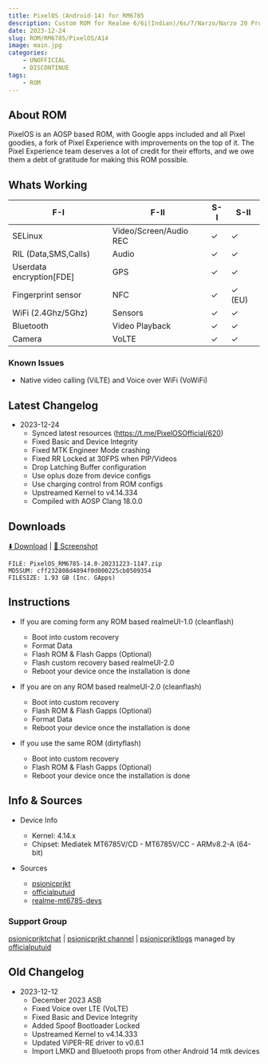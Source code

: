 ```yaml
---
title: PixelOS (Android-14) for RM6785
description: Custom ROM for Realme 6/6i(Indian)/6s/7/Narzo/Narzo 20 Pro/Narzo 30 4G (RM6785)
date: 2023-12-24
slug: ROM/RM6785/PixelOS/A14
image: main.jpg
categories:
    - UNOFFICIAL
    - DISCONTINUE
tags:
    - ROM
---
```


## About ROM
PixelOS is an AOSP based ROM, with Google apps included and all Pixel goodies, a fork of Pixel Experience with improvements on the top of it. The Pixel Experience team deserves a lot of credit for their efforts, and we owe them a debt of gratitude for making this ROM possible.

## Whats Working
F-I | F-II | S-I | S-II
---------|---------|---------|---------
SELinux | Video/Screen/Audio REC | ✓ | ✓
RIL (Data,SMS,Calls) | Audio | ✓ | ✓
Userdata encryption[FDE] | GPS | ✓ | ✓
Fingerprint sensor | NFC | ✓ | ✓ (EU)
WiFi (2.4Ghz/5Ghz) | Sensors | ✓ | ✓
Bluetooth | Video Playback | ✓ | ✓
Camera | VoLTE | ✓ | ✓

### Known Issues
* Native video calling (ViLTE) and Voice over WiFi (VoWiFi)

## Latest Changelog
* 2023-12-24
  * Synced latest resources (https://t.me/PixelOSOfficial/620)
  * Fixed Basic and Device Integrity
  * Fixed MTK Engineer Mode crashing
  * Fixed RR Locked at 30FPS when PIP/Videos
  * Drop Latching Buffer configuration
  * Use oplus doze from device configs
  * Use charging control from ROM configs
  * Upstreamed Kernel to v4.14.334
  * Compiled with AOSP Clang 18.0.0 

## Downloads
[⬇️ Download](https://sourceforge.net/projects/psionicprjkt/files/RM6785/PixelOS-A14/PixelOS_RM6785-14.0-20231223-1147.zip/download) | [🌆 Screenshot](https://photos.app.goo.gl/ecuWdSBtz7cPX5o9A)

```
FILE: PixelOS_RM6785-14.0-20231223-1147.zip
MD5SUM: cff232808d4094f0d000225cb0509354
FILESIZE: 1.93 GB (Inc. GApps)
```

## Instructions
* If you are coming form any ROM based realmeUI-1.0 (cleanflash)
  * Boot into custom recovery
  * Format Data
  * Flash ROM &  Flash Gapps (Optional)
  * Flash custom recovery based realmeUI-2.0
  * Reboot your device once the installation is done

* If you are on any ROM based realmeUI-2.0 (cleanflash)
  * Boot into custom recovery
  * Flash ROM &  Flash Gapps (Optional)
  * Format Data
  * Reboot your device once the installation is done

* If you use the same ROM (dirtyflash)
  * Boot into custom recovery
  * Flash ROM &  Flash Gapps (Optional)
  * Reboot your device once the installation is done

## Info & Sources
* Device Info
  * Kernel: 4.14.x
  * Chipset: Mediatek MT6785V/CD - MT6785V/CC - ARMv8.2-A (64-bit)

* Sources
  * [psionicprjkt](https://github.com/psionicprjkt)
  * [officialputuid](https://github.com/officialputuid)
  * [realme-mt6785-devs](https://github.com/realme-mt6785-devs)

### Support Group
[psionicprjktchat](https://t.me/psionicprjktchat) | [psionicprjkt channel](https://t.me/psionicprjkt) | [psionicprjktlogs](https://t.me/psionicprjktlogs) managed by [officialputuid](https://t.me/officialputuid)

## Old Changelog
* 2023-12-12
  * December 2023 ASB
  * Fixed Voice over LTE (VoLTE)
  * Fixed Basic and Device Integrity 
  * Added Spoof Bootloader Locked
  * Upstreamed Kernel to v4.14.333
  * Updated ViPER-RE driver to v0.6.1
  * Import LMKD and Bluetooth props from other Android 14 mtk devices
